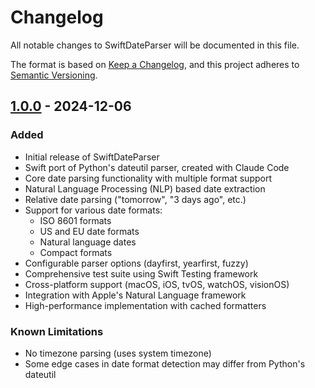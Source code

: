# Changelog

All notable changes to SwiftDateParser will be documented in this file.

The format is based on [Keep a Changelog](https://keepachangelog.com/en/1.0.0/),
and this project adheres to [Semantic Versioning](https://semver.org/spec/v2.0.0.html).

## [1.0.0] - 2024-12-06

### Added
- Initial release of SwiftDateParser
- Swift port of Python's dateutil parser, created with Claude Code
- Core date parsing functionality with multiple format support
- Natural Language Processing (NLP) based date extraction
- Relative date parsing ("tomorrow", "3 days ago", etc.)
- Support for various date formats:
  - ISO 8601 formats
  - US and EU date formats
  - Natural language dates
  - Compact formats
- Configurable parser options (dayfirst, yearfirst, fuzzy)
- Comprehensive test suite using Swift Testing framework
- Cross-platform support (macOS, iOS, tvOS, watchOS, visionOS)
- Integration with Apple's Natural Language framework
- High-performance implementation with cached formatters

### Known Limitations
- No timezone parsing (uses system timezone)
- Some edge cases in date format detection may differ from Python's dateutil

[1.0.0]: https://github.com/yourusername/SwiftDateParser/releases/tag/v1.0.0